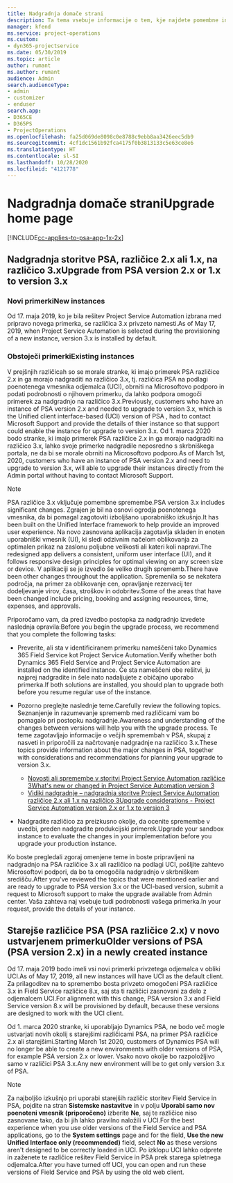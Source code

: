 ```yaml
---
title: Nadgradnja domače strani
description: Ta tema vsebuje informacije o tem, kje najdete pomembne informacije o novih in spremenjenih funkcijah aplikacije Dynamics 365 Project Service Automation, in o postopku za nadgradnjo na najnovejšo različico.
manager: kfend
ms.service: project-operations
ms.custom:
- dyn365-projectservice
ms.date: 05/30/2019
ms.topic: article
author: rumant
ms.author: rumant
audience: Admin
search.audienceType:
- admin
- customizer
- enduser
search.app:
- D365CE
- D365PS
- ProjectOperations
ms.openlocfilehash: fa25d069de8098c0e8788c9ebb8aa3426eec5db9
ms.sourcegitcommit: 4cf1dc1561b92fca4175f0b3813133c5e63ce8e6
ms.translationtype: HT
ms.contentlocale: sl-SI
ms.lasthandoff: 10/28/2020
ms.locfileid: "4121778"
---
```

# <a name="upgrade-home-page"></a><span data-ttu-id="99e31-103">Nadgradnja domače strani</span><span class="sxs-lookup"><span data-stu-id="99e31-103">Upgrade home page</span></span>

[!INCLUDE[cc-applies-to-psa-app-1x-2x](../includes/cc-applies-to-psa-app-1x-2x.md)]

## <a name="upgrade-from-psa-version-2x-or-1x-to-version-3x"></a><span data-ttu-id="99e31-104">Nadgradnja storitve PSA, različice 2.x ali 1.x, na različico 3.x</span><span class="sxs-lookup"><span data-stu-id="99e31-104">Upgrade from PSA version 2.x or 1.x to version 3.x</span></span>

### <a name="new-instances"></a><span data-ttu-id="99e31-105">Novi primerki</span><span class="sxs-lookup"><span data-stu-id="99e31-105">New instances</span></span>

<span data-ttu-id="99e31-106">Od 17. maja 2019, ko je bila rešitev Project Service Automation izbrana med pripravo novega primerka, se različica 3.x privzeto namesti.</span><span class="sxs-lookup"><span data-stu-id="99e31-106">As of May 17, 2019, when Project Service Automation is selected during the provisioning of a new instance, version 3.x is installed by default.</span></span>

### <a name="existing-instances"></a><span data-ttu-id="99e31-107">Obstoječi primerki</span><span class="sxs-lookup"><span data-stu-id="99e31-107">Existing instances</span></span>

<span data-ttu-id="99e31-108">V prejšnjih različicah so se morale stranke, ki imajo primerek PSA različice 2.x in ga morajo nadgraditi na različico 3.x, tj. različica PSA na podlagi poenotenega vmesnika odjemalca (UCI), obrniti na Microsoftovo podporo in podati podrobnosti o njihovem primerku, da lahko podpora omogoči primerek za nadgradnjo na različico 3.x.</span><span class="sxs-lookup"><span data-stu-id="99e31-108">Previously, customers who have an instance of PSA version 2.x and needed to upgrade to version 3.x, which is the Unified client interface-based (UCI) version of PSA , had to contact Microsoft Support and provide the details of thier instance so that support could enable the instance for upgrade to version 3.x.</span></span> <span data-ttu-id="99e31-109">Od 1. marca 2020 bodo stranke, ki imajo primerek PSA različice 2.x in ga morajo nadgraditi na različico 3.x, lahko svoje primerke nadgradile neposredno s skrbniškega portala, ne da bi se morale obrniti na Microsoftovo podporo.</span><span class="sxs-lookup"><span data-stu-id="99e31-109">As of March 1st, 2020, customers who have an instance of PSA version 2.x and need to upgrade to version 3.x, will able to upgrade their instances directly from the Admin portal without having to contact Microsoft Support.</span></span>  

> [!NOTE]
> <span data-ttu-id="99e31-110">PSA različice 3.x vključuje pomembne spremembe.</span><span class="sxs-lookup"><span data-stu-id="99e31-110">PSA version 3.x includes significant changes.</span></span> <span data-ttu-id="99e31-111">Zgrajen je bil na osnovi ogrodja poenotenega vmesnika, da bi pomagal zagotoviti izboljšano uporabniško izkušnjo.</span><span class="sxs-lookup"><span data-stu-id="99e31-111">It has been built on the Unified Interface framework to help provide an improved user experience.</span></span> <span data-ttu-id="99e31-112">Na novo zasnovana aplikacija zagotavlja skladen in enoten uporabniški vmesnik (UI), ki sledi odzivnim načelom oblikovanja za optimalen prikaz na zaslonu poljubne velikosti ali kateri koli napravi.</span><span class="sxs-lookup"><span data-stu-id="99e31-112">The redesigned app delivers a consistent, uniform user interface (UI), and it follows responsive design principles for optimal viewing on any screen size or device.</span></span> <span data-ttu-id="99e31-113">V aplikaciji se je izvedlo še veliko drugih sprememb.</span><span class="sxs-lookup"><span data-stu-id="99e31-113">There have been other changes throughout the application.</span></span> <span data-ttu-id="99e31-114">Spremenila so se nekatera področja, na primer za oblikovanje cen, opravljanje rezervacij ter dodeljevanje virov, časa, stroškov in odobritev.</span><span class="sxs-lookup"><span data-stu-id="99e31-114">Some of the areas that have been changed include pricing, booking and assigning resources, time, expenses, and approvals.</span></span>

<span data-ttu-id="99e31-115">Priporočamo vam, da pred izvedbo postopka za nadgradnjo izvedete naslednja opravila:</span><span class="sxs-lookup"><span data-stu-id="99e31-115">Before you begin the upgrade process, we recommend that you complete the following tasks:</span></span>

- <span data-ttu-id="99e31-116">Preverite, ali sta v identificiranem primerku nameščeni tako Dynamics 365 Field Service kot Project Service Automation.</span><span class="sxs-lookup"><span data-stu-id="99e31-116">Verify whether both Dynamics 365 Field Service and Project Service Automation are installed on the identified instance.</span></span> <span data-ttu-id="99e31-117">Če sta nameščeni obe rešitvi, ju najprej nadgradite in šele nato nadaljujete z običajno uporabo primerka.</span><span class="sxs-lookup"><span data-stu-id="99e31-117">If both solutions are installed, you should plan to upgrade both before you resume regular use of the instance.</span></span>
- <span data-ttu-id="99e31-118">Pozorno preglejte naslednje teme.</span><span class="sxs-lookup"><span data-stu-id="99e31-118">Carefully review the following topics.</span></span> <span data-ttu-id="99e31-119">Seznanjenje in razumevanje sprememb med različicami vam bo pomagalo pri postopku nadgradnje.</span><span class="sxs-lookup"><span data-stu-id="99e31-119">Awareness and understanding of the changes between versions will help you with the upgrade process.</span></span> <span data-ttu-id="99e31-120">Te teme zagotavljajo informacije o večjih spremembah v PSA, skupaj z nasveti in priporočili za načrtovanje nadgradnje na različico 3.x.</span><span class="sxs-lookup"><span data-stu-id="99e31-120">These topics provide information about the major changes in PSA, together with considerations and recommendations for planning your upgrade to version 3.x.</span></span>

    - [<span data-ttu-id="99e31-121">Novosti ali spremembe v storitvi Project Service Automation različice 3</span><span class="sxs-lookup"><span data-stu-id="99e31-121">What's new or changed in Project Service Automation version 3</span></span>](whats-new-changed-v3.md)
    - [<span data-ttu-id="99e31-122">Vidiki nadgradnje – nadgradnja storitve Project Service Automation različice 2.x ali 1.x na različico 3</span><span class="sxs-lookup"><span data-stu-id="99e31-122">Upgrade considerations - Project Service Automation version 2.x or 1.x to version 3</span></span>](upgrade-v3.md)

- <span data-ttu-id="99e31-123">Nadgradite različico za preizkusno okolje, da ocenite spremembe v uvedbi, preden nadgradite produkcijski primerek.</span><span class="sxs-lookup"><span data-stu-id="99e31-123">Upgrade your sandbox instance to evaluate the changes in your implementation before you upgrade your production instance.</span></span>

<span data-ttu-id="99e31-124">Ko boste pregledali zgoraj omenjene teme in boste pripravljeni na nadgradnjo na PSA različice 3.x ali različico na podlagi UCI, pošljite zahtevo Microsoftovi podpori, da bo ta omogočila nadgradnjo v skrbniškem središču.</span><span class="sxs-lookup"><span data-stu-id="99e31-124">After you've reviewed the topics that were mentioned earlier and are ready to upgrade to PSA version 3.x or the UCI-based version, submit a request to Microsoft support to make the upgrade available from Admin center.</span></span> <span data-ttu-id="99e31-125">Vaša zahteva naj vsebuje tudi podrobnosti vašega primerka.</span><span class="sxs-lookup"><span data-stu-id="99e31-125">In your request, provide the details of your instance.</span></span>

## <a name="older-versions-of-psa-psa-version-2x-in-a-newly-created-instance"></a><span data-ttu-id="99e31-126">Starejše različice PSA (PSA različice 2.x) v novo ustvarjenem primerku</span><span class="sxs-lookup"><span data-stu-id="99e31-126">Older versions of PSA (PSA version 2.x) in a newly created instance</span></span>

<span data-ttu-id="99e31-127">Od 17. maja 2019 bodo imeli vsi novi primerki privzetega odjemalca v obliki UCI.</span><span class="sxs-lookup"><span data-stu-id="99e31-127">As of May 17, 2019, all new instances will have UCI as the default client.</span></span> <span data-ttu-id="99e31-128">Za prilagoditev na to spremembo bosta privzeto omogočeni PSA različice 3.x in Field Service različice 8.x, saj sta ti različici zasnovani za delo z odjemalcem UCI.</span><span class="sxs-lookup"><span data-stu-id="99e31-128">For alignment with this change, PSA version 3.x and Field Service version 8.x will be provisioned by default, because these versions are designed to work with the UCI client.</span></span>

<span data-ttu-id="99e31-129">Od 1. marca 2020 stranke, ki uporabljajo Dynamics PSA, ne bodo več mogle ustvarjati novih okolij s starejšimi različicami PSA, na primer PSA različice 2.x ali starejšimi.</span><span class="sxs-lookup"><span data-stu-id="99e31-129">Starting March 1st 2020, customers of Dynamics PSA will no longer be able to create a new environments with older versions of PSA, for example PSA version 2.x or lower.</span></span> <span data-ttu-id="99e31-130">Vsako novo okolje bo razpoložljivo samo v različici PSA 3.x.</span><span class="sxs-lookup"><span data-stu-id="99e31-130">Any new environment will be to get only version 3.x of PSA.</span></span>

> [!NOTE]
> <span data-ttu-id="99e31-131">Za najboljšo izkušnjo pri uporabi starejših različic storitev Field Service in PSA, pojdite na stran **Sistemske nastavitve** in v polju **Uporabi samo nov poenoteni vmesnik (priporočeno)** izberite **Ne**, saj te različice niso zasnovane tako, da bi jih lahko pravilno naložili v UCI.</span><span class="sxs-lookup"><span data-stu-id="99e31-131">For the best experience when you use older versions of the Field Service and PSA applications, go to the **System settings** page and for the field, **Use the new Unified Interface only (recommended)** field, select **No** as these versions aren't designed to be correctly loaded in UCI.</span></span> <span data-ttu-id="99e31-132">Po izklopu UCI lahko odprete in zaženete te različice rešitev Field Service in PSA prek starega spletnega odjemalca.</span><span class="sxs-lookup"><span data-stu-id="99e31-132">After you have turned off UCI, you can open and run these versions of Field Service and PSA by using the old web client.</span></span> 
